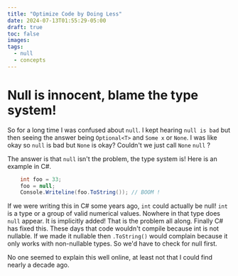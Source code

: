 ```yaml
---
title: "Optimize Code by Doing Less"
date: 2024-07-13T01:55:29-05:00
draft: true
toc: false
images:
tags:
  - null
  - concepts 
---
```


# Null is innocent, blame the type system! 

So for a long time I was confused about `null`. I kept hearing `null is bad` but then seeing the answer being `Optional<T>` and `Some x` or `None`. I was like okay so `null` is bad but `None` is okay? Couldn't we just call `None` `null` ?

The answer is that `null` isn't the problem, the type system is! Here is an example in C#. 

```csharp
    int foo = 33;
    foo = null;
    Console.Writeline(foo.ToString()); // BOOM !
```

If we were writing this in C# some years ago, `int` could actually be null! `int` is a type or a group of valid numerical values. Nowhere in that type does `null` appear. It is implicitly added! That is the problem all along. Finally C# has fixed this. These days that code wouldn't compile because int is not nullable. If we made it nullable then `.ToString()` would complain because it only works with non-nullable types. So we'd have to check for null first. 

No one seemed to explain this well online, at least not that I could find nearly a decade ago.